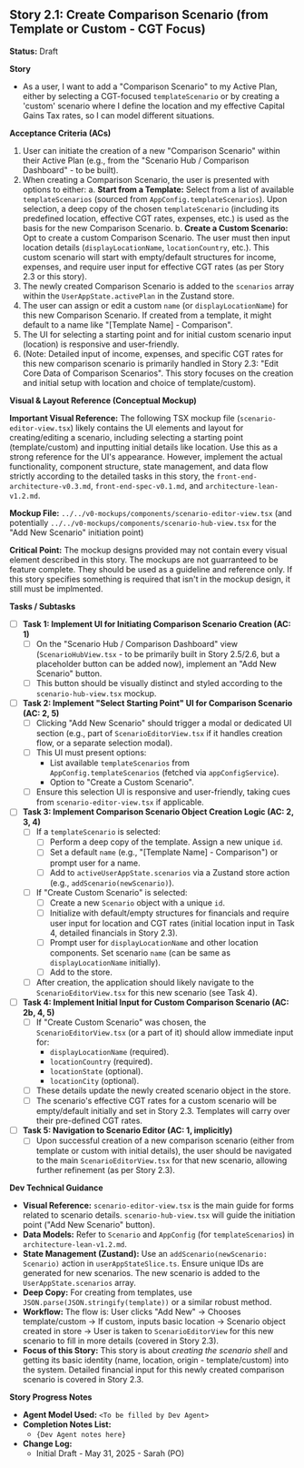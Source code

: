 ## Story 2.1: Create Comparison Scenario (from Template or Custom - CGT Focus)

**Status:** Draft

**Story**
- As a user, I want to add a "Comparison Scenario" to my Active Plan, either by selecting a CGT-focused `templateScenario` or by creating a 'custom' scenario where I define the location and my effective Capital Gains Tax rates, so I can model different situations.

**Acceptance Criteria (ACs)**
1.  User can initiate the creation of a new "Comparison Scenario" within their Active Plan (e.g., from the "Scenario Hub / Comparison Dashboard" - to be built).
2.  When creating a Comparison Scenario, the user is presented with options to either:
    a.  **Start from a Template:** Select from a list of available `templateScenarios` (sourced from `AppConfig.templateScenarios`). Upon selection, a deep copy of the chosen `templateScenario` (including its predefined location, effective CGT rates, expenses, etc.) is used as the basis for the new Comparison Scenario.
    b.  **Create a Custom Scenario:** Opt to create a custom Comparison Scenario. The user must then input location details (`displayLocationName`, `locationCountry`, etc.). This custom scenario will start with empty/default structures for income, expenses, and require user input for effective CGT rates (as per Story 2.3 or this story).
3.  The newly created Comparison Scenario is added to the `scenarios` array within the `UserAppState.activePlan` in the Zustand store.
4.  The user can assign or edit a custom `name` (or `displayLocationName`) for this new Comparison Scenario. If created from a template, it might default to a name like "[Template Name] - Comparison".
5.  The UI for selecting a starting point and for initial custom scenario input (location) is responsive and user-friendly.
6.  (Note: Detailed input of income, expenses, and specific CGT rates for this new comparison scenario is primarily handled in Story 2.3: "Edit Core Data of Comparison Scenarios". This story focuses on the creation and initial setup with location and choice of template/custom).

**Visual & Layout Reference (Conceptual Mockup)**

**Important Visual Reference:** The following TSX mockup file (`scenario-editor-view.tsx`) likely contains the UI elements and layout for creating/editing a scenario, including selecting a starting point (template/custom) and inputting initial details like location. Use this as a strong reference for the UI's appearance. However, implement the actual functionality, component structure, state management, and data flow strictly according to the detailed tasks in this story, the `front-end-architecture-v0.3.md`, `front-end-spec-v0.1.md`, and `architecture-lean-v1.2.md`.

**Mockup File:** `../../v0-mockups/components/scenario-editor-view.tsx` (and potentially `../../v0-mockups/components/scenario-hub-view.tsx` for the "Add New Scenario" initiation point)

**Critical Point:** The mockup designs provided may not contain every visual element described in this story. The mockups are not guarranteed to be feature complete. They should be used as a guideline and reference only. If this story specifies something is required that isn't in the mockup design, it still must be implmented.

**Tasks / Subtasks**
- [ ] **Task 1: Implement UI for Initiating Comparison Scenario Creation (AC: 1)**
    - [ ] On the "Scenario Hub / Comparison Dashboard" view (`ScenarioHubView.tsx` - to be primarily built in Story 2.5/2.6, but a placeholder button can be added now), implement an "Add New Scenario" button.
    - [ ] This button should be visually distinct and styled according to the `scenario-hub-view.tsx` mockup.
- [ ] **Task 2: Implement "Select Starting Point" UI for Comparison Scenario (AC: 2, 5)**
    - [ ] Clicking "Add New Scenario" should trigger a modal or dedicated UI section (e.g., part of `ScenarioEditorView.tsx` if it handles creation flow, or a separate selection modal).
    - [ ] This UI must present options:
        - List available `templateScenarios` from `AppConfig.templateScenarios` (fetched via `appConfigService`).
        - Option to "Create a Custom Scenario".
    - [ ] Ensure this selection UI is responsive and user-friendly, taking cues from `scenario-editor-view.tsx` if applicable.
- [ ] **Task 3: Implement Comparison Scenario Object Creation Logic (AC: 2, 3, 4)**
    - [ ] If a `templateScenario` is selected:
        - [ ] Perform a deep copy of the template. Assign a new unique `id`.
        - [ ] Set a default `name` (e.g., "[Template Name] - Comparison") or prompt user for a name.
        - [ ] Add to `activeUserAppState.scenarios` via a Zustand store action (e.g., `addScenario(newScenario)`).
    - [ ] If "Create Custom Scenario" is selected:
        - [ ] Create a new `Scenario` object with a unique `id`.
        - [ ] Initialize with default/empty structures for financials and require user input for location and CGT rates (initial location input in Task 4, detailed financials in Story 2.3).
        - [ ] Prompt user for `displayLocationName` and other location components. Set scenario `name` (can be same as `displayLocationName` initially).
        - [ ] Add to the store.
    - [ ] After creation, the application should likely navigate to the `ScenarioEditorView.tsx` for this new scenario (see Task 4).
- [ ] **Task 4: Implement Initial Input for Custom Comparison Scenario (AC: 2b, 4, 5)**
    - [ ] If "Create Custom Scenario" was chosen, the `ScenarioEditorView.tsx` (or a part of it) should allow immediate input for:
        - `displayLocationName` (required).
        - `locationCountry` (required).
        - `locationState` (optional).
        - `locationCity` (optional).
    - [ ] These details update the newly created scenario object in the store.
    - [ ] The scenario's effective CGT rates for a custom scenario will be empty/default initially and set in Story 2.3. Templates will carry over their pre-defined CGT rates.
- [ ] **Task 5: Navigation to Scenario Editor (AC: 1, implicitly)**
    - [ ] Upon successful creation of a new comparison scenario (either from template or custom with initial details), the user should be navigated to the main `ScenarioEditorView.tsx` for that new scenario, allowing further refinement (as per Story 2.3).

**Dev Technical Guidance**
-   **Visual Reference:** `scenario-editor-view.tsx` is the main guide for forms related to scenario details. `scenario-hub-view.tsx` will guide the initiation point ("Add New Scenario" button).
-   **Data Models:** Refer to `Scenario` and `AppConfig` (for `templateScenarios`) in `architecture-lean-v1.2.md`.
-   **State Management (Zustand):** Use an `addScenario(newScenario: Scenario)` action in `userAppStateSlice.ts`. Ensure unique IDs are generated for new scenarios. The new scenario is added to the `UserAppState.scenarios` array.
-   **Deep Copy:** For creating from templates, use `JSON.parse(JSON.stringify(template))` or a similar robust method.
-   **Workflow:** The flow is: User clicks "Add New" -> Chooses template/custom -> If custom, inputs basic location -> Scenario object created in store -> User is taken to `ScenarioEditorView` for this new scenario to fill in more details (covered in Story 2.3).
-   **Focus of this Story:** This story is about *creating the scenario shell* and getting its basic identity (name, location, origin - template/custom) into the system. Detailed financial input for this newly created comparison scenario is covered in Story 2.3.

**Story Progress Notes**
* **Agent Model Used:** `<To be filled by Dev Agent>`
* **Completion Notes List:**
    * `{Dev Agent notes here}`
* **Change Log:**
    * Initial Draft - May 31, 2025 - Sarah (PO)

